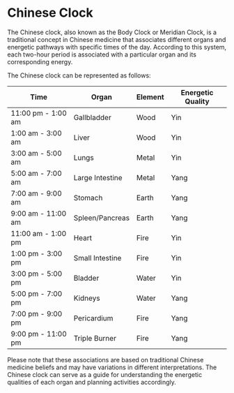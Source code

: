 # Chinese Clock

The Chinese clock, also known as the Body Clock or Meridian Clock, is a traditional concept in Chinese medicine that
associates different organs and energetic pathways with specific times of the day. According to this system, each
two-hour period is associated with a particular organ and its corresponding energy.

The Chinese clock can be represented as follows:

| Time               | Organ           | Element | Energetic Quality |
|--------------------|-----------------|---------|-------------------|
| 11:00 pm - 1:00 am | Gallbladder     | Wood    | Yin               |
| 1:00 am - 3:00 am  | Liver           | Wood    | Yin               |
| 3:00 am - 5:00 am  | Lungs           | Metal   | Yin               |
| 5:00 am - 7:00 am  | Large Intestine | Metal   | Yang              |
| 7:00 am - 9:00 am  | Stomach         | Earth   | Yang              |
| 9:00 am - 11:00 am | Spleen/Pancreas | Earth   | Yang              |
| 11:00 am - 1:00 pm | Heart           | Fire    | Yin               |
| 1:00 pm - 3:00 pm  | Small Intestine | Fire    | Yin               |
| 3:00 pm - 5:00 pm  | Bladder         | Water   | Yin               |
| 5:00 pm - 7:00 pm  | Kidneys         | Water   | Yang              |
| 7:00 pm - 9:00 pm  | Pericardium     | Fire    | Yang              |
| 9:00 pm - 11:00 pm | Triple Burner   | Fire    | Yang              |

Please note that these associations are based on traditional Chinese medicine beliefs and may have variations in
different interpretations. The Chinese clock can serve as a guide for understanding the energetic qualities of each
organ and planning activities accordingly.

